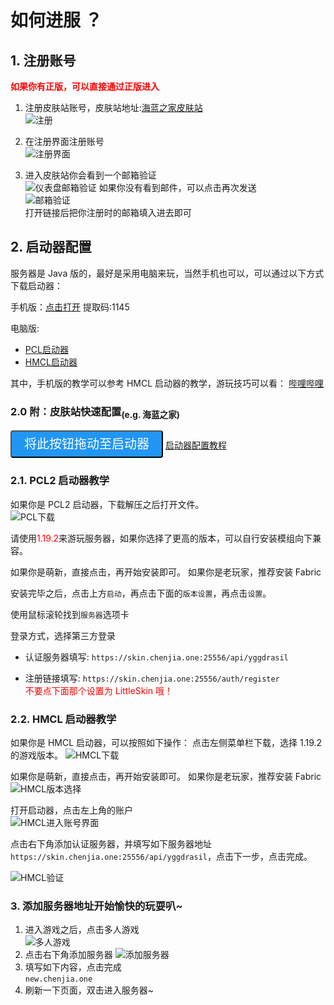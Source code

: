 # 如何进服 ？

## 1. 注册账号

<font color='red'>**如果你有正版，可以直接通过正版进入** </font>

1. 注册皮肤站账号，皮肤站地址:[海蓝之家皮肤站](https://skin.chenjia.one:25556/)  
![注册](../img/howtojoin/register.png)  

2. 在注册界面注册账号  
![注册界面](../img/howtojoin/registerui.png)  

3. 进入皮肤站你会看到一个邮箱验证  
![仪表盘邮箱验证](../img/howtojoin/dashboard_emailauth.png)
如果你没有看到邮件，可以点击再次发送  
![邮箱验证](../img/howtojoin/emailauth.jpg)  
打开链接后把你注册时的邮箱填入进去即可  

## 2. 启动器配置  

服务器是 Java 版的，最好是采用电脑来玩，当然手机也可以，可以通过以下方式下载启动器：  

手机版：[点击打开](https://www.123pan.com/s/0cC7Vv-2Lcov.html) 提取码:1145  

电脑版:  
- [PCL启动器](https://afdian.net/p/0164034c016c11ebafcb52540025c377) 
- [HMCL启动器](https://hmcl.huangyuhui.net/download/)  

其中，手机版的教学可以参考 HMCL 启动器的教学，游玩技巧可以看：
[哔哩哔哩](https://www.bilibili.com/video/BV19v4y167q9)  

### 2.0 附：皮肤站快速配置<sub>(e.g. 海蓝之家)</sub>

  <div class="card-footer"><button id="ygg-dnd-button" class="btn" draggable="true" data-clipboard-text="https://skin.chenjia.one:25556/api/yggdrasil" > 将此按钮拖动至启动器</button>
    <a target="_blank" href="https://blessing.netlify.app/yggdrasil-api/authlib-injector.html" >启动器配置教程</a></div>
    
<style>
  .btn {
    display: inline-block;
    background-color: #2196F3;
    color: #fff;
    padding: 10px 20px;
    border-radius: 4px;
    text-align: center;
    text-decoration: none;
    font-size: 20px;
    line-height: 1;
    cursor: pointer;
  }
</style>


### 2.1. PCL2 启动器教学

如果你是 PCL2 启动器，下载解压之后打开文件。  
![PCL下载](../img/howtojoin/download_pcl.png)  

请使用<font color='red'>1.19.2</font>来游玩服务器，如果你选择了更高的版本，可以自行安装模组向下兼容。  

如果你是萌新，直接点击，再开始安装即可。
如果你是老玩家，推荐安装 Fabric  

安装完毕之后，点击上方`启动`，再点击下面的`版本设置`，再点击`设置`。  

使用鼠标滚轮找到`服务器`选项卡  

登录方式，选择第三方登录  

- 认证服务器填写: `https://skin.chenjia.one:25556/api/yggdrasil`

- 注册链接填写: `https://skin.chenjia.one:25556/auth/register`  
<font color='red'>不要点下面那个设置为 LittleSkin 哦！</font>

### 2.2. HMCL 启动器教学  

如果你是 HMCL 启动器，可以按照如下操作：
点击左侧菜单栏下载，选择 1.19.2 的游戏版本。
![HMCL下载](../img/howtojoin/download_hmcl.png)

如果你是萌新，直接点击，再开始安装即可。
如果你是老玩家，推荐安装 Fabric  
![HMCL版本选择](../img/howtojoin/HMCL_choose_version.png)

打开启动器，点击左上角的账户  
![HMCL进入账号界面](../img/howtojoin/HMCL_accounts_ui.png)

点击右下角添加认证服务器，并填写如下服务器地址 `https://skin.chenjia.one:25556/api/yggdrasil`，点击下一步，点击完成。  

![HMCL验证](../img/howtojoin/HMCL_auth.png)  

### 3. 添加服务器地址开始愉快的玩耍叭~  

1.  进入游戏之后，点击多人游戏  
![多人游戏](../img/howtojoin/multiplayers_game.png)
2.  点击右下角添加服务器
![添加服务器](../img/howtojoin/add_server.png)  
3.  填写如下内容，点击完成  
 `new.chenjia.one`
4. 刷新一下页面，双击进入服务器~  


